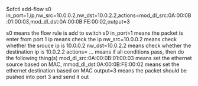 $ofctl add-flow s0\
	in_port=1,ip,nw_src=10.0.0.2,nw_dst=10.0.2.2,actions=mod_dl_src:0A:00:0B:01:00:03,mod_dl_dst:0A:00:0B:FE:00:02,output=3

s0 means the flow rule is add to switch s0
in_port=1 means the packet is enter from port 1
ip means check the ip
nw_src=10.0.0.2 means check whether the srouce ip is 10.0.0.2
nw_dst=10.0.2.2 means check whether the destination ip is 10.0.2.2
actions= ... means if all conditions pass, then do the following thing(s)
mod_dl_src:0A:00:0B:01:00:03 means set the ethernet source based on MAC,
mmod_dl_dst:0A:00:0B:FE:00:02 means set the ethernet destination based on MAC
output=3 means the packet should be pushed into port 3 and send it out